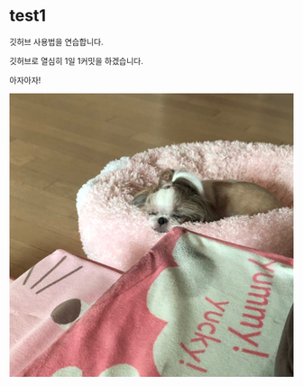 # test1

깃허브 사용법을 연습합니다.

깃허브로 열심히 1일 1커밋을 하겠습니다.

아자아자!

![내강아지](KakaoTalk_20210207_205948256.jpg)

